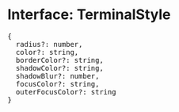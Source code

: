 # Interface: TerminalStyle

<pre>
{
  radius?: number,
  color?: string,
  borderColor?: string,
  shadowColor?: string,
  shadowBlur?: number,
  focusColor?: string,
  outerFocusColor?: string
}
</pre>
